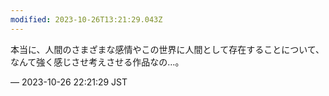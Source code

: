 ```yaml
---
modified: 2023-10-26T13:21:29.043Z
---
```


<p>本当に、人間のさまざまな感情やこの世界に人間として存在することについて、なんて強く感じさせ考えさせる作品なの…。</p>

&mdash; 2023-10-26 22:21:29 JST

<!-- Original URL: https://mastodon.social/@sakuramochi0/111301524786154050-->
